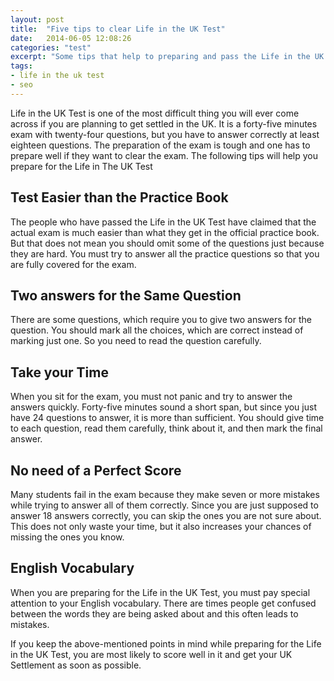 ```yaml
---
layout: post
title:  "Five tips to clear Life in the UK Test"
date:   2014-06-05 12:08:26
categories: "test"
excerpt: "Some tips that help to preparing and pass the Life in the UK Test."
tags:
- life in the uk test
- seo
---
```


Life in the UK Test is one of the most difficult thing you will ever come across if you are planning to get settled in the UK.
It is a forty-five minutes exam with twenty-four questions, but you have to answer correctly at least eighteen questions.
The preparation of the exam is tough and one has to prepare well if they want to clear the exam.
The following tips will help you prepare for the Life in The UK Test

## Test Easier than the Practice Book
The people who have passed the Life in the UK Test have claimed that the actual exam is much easier
than what they get in the official practice book. But that does not mean you should omit some of the questions just because they are hard.
You must try to answer all the practice questions so that you are fully covered for the exam.

## Two answers for the Same Question
There are some questions, which require you to give two answers for the question.
You should mark all the choices, which are correct instead of marking just one.
So you need to read the question carefully.

## Take your Time
When you sit for the exam, you must not panic and try to answer the answers quickly. Forty-five minutes sound a short span,
but since you just have 24 questions to answer, it is more than sufficient.
You should give time to each question, read them carefully, think about it, and then mark the final answer.

## No need of a Perfect Score
Many students fail in the exam because they make seven or more mistakes while trying to answer all of them correctly.
Since you are just supposed to answer 18 answers correctly, you can skip the ones you are not sure about.
This does not only waste your time, but it also increases your chances of missing the ones you know.

## English Vocabulary
When you are preparing for the Life in the UK Test, you must pay special attention to your English vocabulary.
There are times people get confused between the words they are being asked about and this often leads to mistakes.

If you keep the above-mentioned points in mind while preparing for the Life in the UK Test,
you are most likely to score well in it and get your UK Settlement as soon as possible.
